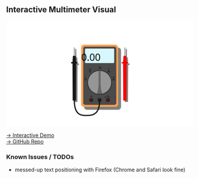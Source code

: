 ## Interactive Multimeter Visual

![](visual-multimeter.svg)

[→ Interactive Demo](https://jango-fx.github.io/visuals-multimeter/visual-multimeter.svg)  
[→ GitHub Repo](https://github.com/jango-fx/visuals-multimeter/)  

### Known Issues / TODOs
- messed-up text positioning with Firefox (Chrome and Safari look fine)